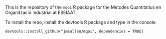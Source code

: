 This is the repository of the `mqoi` R package for the Mètodes Quantitatius en Organització Industrial at ESEIAAT.

To install the repo, install the devtools R package and type in the console:

`devtools::install_github("jmsallan/mqoi", dependencies = TRUE)`

